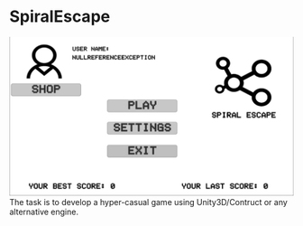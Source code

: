 # SpiralEscape

<img src="https://github.com/disahere/SpiralEscape/blob/main/Spiral%20Escape%20PC%20Build/Spiral%20Escape.jpg" width="1200" />
The task is to develop a hyper-casual game using Unity3D/Contruct or any alternative engine.
